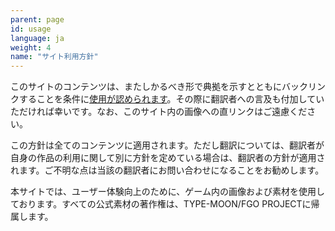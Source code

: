 ```yaml
---
parent: page
id: usage
language: ja
weight: 4
name: "サイト利用方針"
---
```


このサイトのコンテンツは、またしかるべき形で典拠を示すとともにバックリンクすることを条件に<a href="https://creativecommons.org/licenses/by-sa/4.0/deed.ja">使用が認められます</a>。その際に翻訳者への言及も付加していただければ幸いです。なお、このサイト内の画像への直リンクはご遠慮ください。

この方針は全てのコンテンツに適用されます。ただし翻訳については、翻訳者が自身の作品の利用に関して別に方針を定めている場合は、翻訳者の方針が適用されます。ご不明な点は当該の翻訳者にお問い合わせになることをお勧めします。

本サイトでは、ユーザー体験向上のために、ゲーム内の画像および素材を使用しております。すべての公式素材の著作権は、TYPE-MOON/FGO PROJECTに帰属します。
